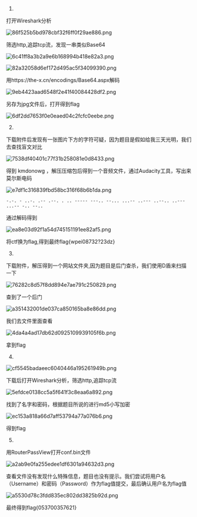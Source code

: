 1.

打开Wireshark分析

![86f525b5bd978cbf32f6ff0f29ae886.png](https://s2.loli.net/2024/05/20/3zUF71wMbJIHLXl.png)

筛选http,追踪tcp流，发现一串类似Base64

![6c41ff8a3b2a9e6b168994b418e82a3.png](https://s2.loli.net/2024/05/20/4iukNOPcAMTjUJm.png)

![82a32058d6ef172d495ac5f34099390.png](https://s2.loli.net/2024/05/20/rzxNkndBRqgWTiV.png)

用https://the-x.cn/encodings/Base64.aspx解码

![9eb4423aad6548f2e41f40084428df2.png](https://s2.loli.net/2024/05/20/uKOnE4XBg3TUwbe.png)

另存为jpg文件后，打开得到flag

![6df2dd7653f0e0eaed04c2fcfc0eebe.png](https://s2.loli.net/2024/05/20/blYwBJKGhj6fz5n.png)

2.

下载附件后发现有一张图片下方的字符可疑，因为题目是假如给我三天光明，我们去查找盲文对比

![7538df40401c77f31b258081e0d8433.png](https://s2.loli.net/2024/05/20/37z4I1jiRBtAYb5.png)

得到 kmdonowg ，解压压缩包后得到一个音频文件，通过Audacity工具，写出来莫尔斯电码

![e7df1c316839fbd58bc316f68b6b1da.png](https://s2.loli.net/2024/05/20/fyngW7qoIsbZCXA.png)

    -.-. - ..-. .-- .--. . .. ----- ---.. --... ...-- ..--- ..--.. ..--- ...-- -.. --..

通过解码得到

![ea8e03d92f1a54d745151191ee82af5.png](https://s2.loli.net/2024/05/20/dQXn1Gr9L5cqyEg.png)

将ctf换为flag,得到最终flag{wpei08732?23dz}

3.

下载附件，解压得到一个网站文件夹,因为题目是后门查杀，我们使用D盾来扫描一下

![76282c8d57f8dd894e7ae791c250829.png](https://s2.loli.net/2024/05/20/Nj8o2DYGSRpkVe7.png)

查到了一个后门

![a351432001de037ca850165ba8e86dd.png](https://s2.loli.net/2024/05/20/mgKcqYFJvQsePNU.png)

我们去文件里面查看

![4da4a4ad17db62d0925109939105f6b.png](https://s2.loli.net/2024/05/20/4DL1Zb2gQElhfmG.png)

拿到flag

4.

![cf5545badaeec6040446a195261949b.png](https://s2.loli.net/2024/05/20/7BWU4urzG2favZd.png)

下载后打开Wireshark分析，筛选http,追踪tcp流

![5efdce0138cc5a5f641f3c8eaa6a892.png](https://s2.loli.net/2024/05/20/H1h64sLIWrDEFQG.png)

找到了名字和密码，根据题目所说的进行md5小写加密

![ec153a818a66d7aff53794a77a076b6.png](https://s2.loli.net/2024/05/20/PcMEuJw7eZ2DGF1.png)

得到flag

5.
用RouterPassView打开conf.bin文件

![a2ab9e0fa255edee1df6301a94632d3.png](https://s2.loli.net/2024/05/20/B4KA3RYEXdFmhPw.png)

查看文件没有发现什么特殊信息，题目也没有提示。我们尝试将用户名（Username）和密码（Password）作为flag值提交，最后确认用户名为flag值

![a5530d78c3fdd835ec802dd3825b92d.png](https://s2.loli.net/2024/05/20/PDfq5BnaO4Um7bS.png)

最终得到flag{053700357621}
